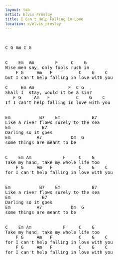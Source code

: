 ```yaml
---
layout: tab
artist: Elvis Presley
title: I Can't Help Falling In Love
location: e/elvis_presley
---
```

<pre>


<span>C</span> <span>G</span> <span>Am</span> <span class="">C</span> <span>G</span>
 

<span>C</span>    <span>Em</span>  <span class="">Am</span>        <span>F</span>     <span>C</span>    <span>G</span>
Wise men say, only fools rush in
    <span>F</span> <span>G</span>     <span>Am</span>   <span>F</span>          <span>C</span>    <span>G</span>    <span>C</span>
but I can't help falling in love with you

<span>C</span>     <span>Em</span> <span class="">Am</span>             <span>F</span>  <span>C</span> <span>G</span>
Shall I  stay, would it be a sin?
   <span>F</span> <span>G</span>     <span class="">Am</span>   <span>F</span>          <span>C</span>    <span>G</span>    <span>C</span>
If I can't help falling in love with you


<span>Em</span>           <span>B7</span>    <span>Em</span>            <span>B7</span>
Like a river flows surely to the sea
<span>Em</span>            <span>B7</span>
Darling so it goes
<span>Em</span>          <span>A7</span>           <span>Dm</span>  <span>G</span>
some things are meant to be


<span>C</span>    <span>Em</span> <span>Am</span>            <span>F</span>     <span>C</span>    <span>G</span>
Take my hand, take my whole life too
    <span>F</span> <span>G</span>     <span>Am</span>   <span>F</span>          <span>C</span>    <span>G</span>    <span>C</span>
for I can't help falling in love with you


<span>Em</span>           <span>B7</span>    <span>Em</span>            <span>B7</span>
Like a river flows surely to the sea
<span>Em</span>            <span>B7</span>
Darling so it goes
<span>Em</span>          <span>A7</span>           <span>Dm</span>  <span>G</span>
some things are meant to be


<span>C</span>    <span>Em</span> <span>Am</span>            <span>F</span>     <span>C</span>    <span>G</span>
Take my hand, take my whole life too
    <span>F</span> <span>G</span>     <span>Am</span>   <span>F</span>          <span>C</span>    <span>G</span>    <span>C</span>
for I can't help falling in love with you
    <span>F</span> <span>G</span>     <span>Am</span>   <span>F</span>          <span>C</span>    <span>G</span>    <span>C</span>
for I can't help falling in love with you

</pre>
